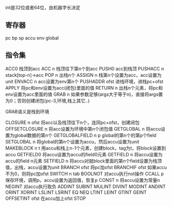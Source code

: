 int是32位或者64位，由机器字长决定

## 寄存器

pc
bp
sp
accu
env
global


## 指令集


ACC0 栈顶到acc
ACC n 栈顶往下第n个到acc
PUSH0 acc到栈顶
PUSHACC n stack[top-n]->acc
POP n 出栈n个
ASSIGN n 栈第n个设置为acc，acc设置为unit
ENVACC n acc设置为env第n个
PUSHADDR ofst 进栈环境，进栈pc+ofst
APPLY 将pc和env设置为acc(闭包)里面的值
RETURN n 出栈n个元素，将pc和env设置为acc里面的值
GRAB n 如果参数足够(args大于等于n)，直接将args置为0；否则创建闭包(pc-3,环境,栈上其它..)  

GRAB语义是栈到环境

CLOSURE n ofst 将acc以及栈顶往下n个，连同pc+ofst，创建闭包
OFFSETCLOSURE n 将acc设置为环境中第n个闭包值
GETGLOBAL n 将accu设置为global数据的第n个
GETGLOBALFIELD n p global的第n个的第p个field
SETGLOBAL n 将global的第n个设置为accu，然后accu设置为unit
MAKEBLOCK n t 用accu和栈上n-1个元素，创建block，tag为t，将block设置到accu
GETFIELD0 将accu设置为accu的field0元素
GETFIELD n 将accu设置为accu的field n元素
SETFIELD n 将accu对就block里面的第n个field设置为栈顶值，出栈，accu设置为unit
BRANCH ofst 将pc加ofst
BRANCHIF ofst 如果accu不为0，则将pc加ofst
SWITCH n tab 
BOOLNOT 对accu执行not操作
CCALL p 保存环境，调用p，accu设置为返回值，恢复p
CONST n 将accu设置为常量n
NEGINT 对accu执行取负
ADDINT
SUBINT
MULINT
DIVINT
MODINT
ANDINT
ORINT
XORINT
LSLINT
LSRINT
EQ
NEQ
LTINT
LEINT
GTINT
GEINT
OFFSETINT ofst 在accu加上ofst
STOP
